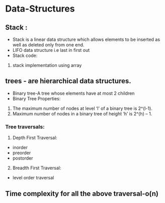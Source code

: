 # Data-Structures

## Stack :

* Stack is a linear data structure which allows elements to be inserted as well as deleted only from one end.
* LIFO data structure i.e last in first out
* Stack code:
1) stack implementation using array
## trees - are hierarchical data structures.

* Binary tree-A tree whose elements have at most 2 children
* Binary Tree Properties:
1. The maximum number of nodes at level ‘l’ of a binary tree is 2^(l-1).
2. Maximum number of nodes in a binary tree of height ‘h’ is 2^(h) – 1.
### Tree traversals:
1. Depth First Traversal:
- inorder
- preorder
- postorder
2. Breadth First Traversal:
- level order traversal
## Time complexity for all the above traversal-o(n)
